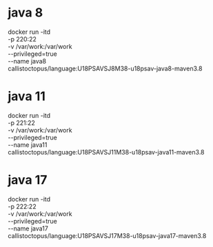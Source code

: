# java 8
docker run -itd \
    -p 220:22 \
    -v /var/work:/var/work \
    --privileged=true \
    --name java8 \
    callistoctopus/language:U18PSAVSJ8M38-u18psav-java8-maven3.8

# java 11
docker run -itd \
    -p 221:22 \
    -v /var/work:/var/work \
    --privileged=true \
    --name java11 \
    callistoctopus/language:U18PSAVSJ11M38-u18psav-java11-maven3.8

# java 17
docker run -itd \
    -p 222:22 \
    -v /var/work:/var/work \
    --privileged=true \
    --name java17 \
    callistoctopus/language:U18PSAVSJ17M38-u18psav-java17-maven3.8
